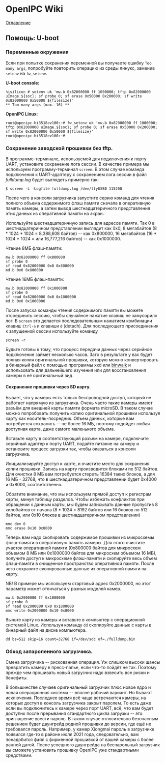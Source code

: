 # OpenIPC Wiki
[Оглавление](../index.md)

Помощь: U-boot
------------

### Переменные окружения

Если при попытке сохранения переменной вы получаете ошибку `Too many args`,
попробуйте повторить операцию из среды линукс, заменив `setenv` на `fw_setenv`.

__U-boot console:__
```
hisilicon # setenv uk 'mw.b 0x82000000 ff 1000000; tftp 0x82000000 uImage.${soc}; sf probe 0; sf erase 0x50000 0x200000; sf write 0x82000000 0x50000 ${filesize}'
** Too many args (max. 16) **
```

__OpenIPC Linux:__
```
root@openipc-hi3518ev100:~# fw_setenv uk 'mw.b 0x82000000 ff 1000000; tftp 0x82000000 uImage.${soc}; sf probe 0; sf erase 0x50000 0x200000; sf write 0x82000000 0x50000 ${filesize}'
root@openipc-hi3518ev100:~#
```

### Сохранение заводской прошивки без tftp.

В программе-терминале, используемой для подключения к порту UART, установите
сохранение лога сессии. В качестве примера мы используем программу-терминал
`screen`. В этом случае команда подключения к UART-адаптеру с сохранением лога
сессии в файл _fulldump.log_ будет выглядеть примерно так:

```
$ screen -L -Logfile fulldump.log /dev/ttyUSB0 115200
```

После чего в консоли загрузчика запустите серию команд для чтения полного объема
содержимого флэш памяти сначала в оперативную память камеры, а затем вывод
шестнадцатеричного представления этих данных из оперативной памяти на экран.

Используйте шестнадцатеричную запись для адресов памяти.
Так 0 в шестнадцатеричном представлении выглядит как 0x0,
8 мегабайтов (8 * 1024 * 1024 = 8,388,608 байтов) -- как 0x800000,
16 мегабайтов (16 * 1024 * 1024 = или 16,777,216 байтов) -- как 0x1000000.

Чтение 8МБ флэш-памяти:

```
mw.b 0x82000000 ff 0x800000
sf probe 0
sf read 0x82000000 0x0 0x800000
md.b 0x0 0x800000
```

Чтение 16МБ флэш-памяти:

```
mw.b 0x82000000 ff 0x1000000
sf probe 0
sf read 0x82000000 0x0 0x1000000
md.b 0x0 0x1000000
```

После запуска команды чтения содержимого памяти вы можете отсоединить сессию,
чтобы случайное нажатие клавиш не замусорило лог. В `screen` это делается
последовательным нажатием комбинации клавиш `Ctrl-a` и клавиши `d` (detach).
Для последующего присоединения к запущенной сессии используйте команду

```
screen -r
```

Будьте готовы к тому, что процесс передачи данных через серийное подключение
займет несколько часов. Зато в результате у вас будет полная копия оригинальной
прошивки, которую можно конвертировать в бинарный файл с помощью программы xxd или
[binwalk](https://github.com/ReFirmLabs/binwalk) и использовать для дальнейшего
изучения или для восстановления камеры в её оригинальный вид.

#### Сохранение прошивки через SD карту.

Бывает, что у камеры есть только беспроводной доступ, который не работает
напрямую из загрузчика. Очень часто такие камеры имеют разъём для внешней карты
памяти формата microSD. В таком случае можно попробовать получить копию
оригинальной прошивки используя карту как носитель-посредник. Объем данных,
которые вам потребуется сохранить -- не более 16 МБ, поэтому подойдет любая
доступная карта, даже самого маленького объема.

Вставьте карту в соответствующий разъем на камере, подключите серийный адаптер
к порту UART, подайте питание на камеру и остановите процесс загрузки так,
чтобы оказаться в консоли загрузчика.

Инициализируйте доступ к карте, и очистите место для сохранения копии прошивки.
Запись на карту производится блоками по 512 байтов. Для очистки 8 МБ вам
потребуется стереть 16384 таких блоков, а для 16 МБ - 32768, что в
шестнадцатеричном представлении будет 0x4000 и 0x8000, соответственно.

Обратите внимание, что мы используем прямой доступ к регистрам карты, минуя
таблицу разделов. Чтобы избежать конфликтов при обращении к данным карты, мы
будем записывать данные пропустив 8 килобайтов от начала (8 * 1024 = 8192 байтов
или 16 блоков по 512 байтов, или 0x10 блоков в шестнадцатеричном представлении)

```
mmc dev 0
mmc erase 0x10 0x8000
```

Теперь вам надо скопировать содержимое прошивки из микросхемы флэш-памяти в
оперативную память камеры. Для этого очистите участок оперативной памяти
(0x800000 байтов для микросхем объемом 8 МБ или 0x1000000 байтов для микросхем
объемом 16 МБ), получите доступ к микросхеме флэш-памяти и скопируйте весь объем
флэш-памяти в очищенное пространство оперативной памяти. После чего сохраните
скопированные данные из оперативной памяти на карту.

NB! В примере мы используем стартовый адрес 0x2000000, но этот параметр может
отличаться у разных моделей камер.

```
mw.b 0x2000000 ff 0x1000000
sf probe 0
sf read 0x2000000 0x0 0x1000000
mmc write 0x2000000 0x10 0x8000
```

Выньте карту из камеры и вставьте в компьютер с операционной системой Linux.
Используя команду `dd` скопируйте данные с карты в бинарный файл на диске
компьютера.

```
dd bs=512 skip=16 count=32768 if=/dev/sdc of=./fulldump.bin
```


### Обход запароленного загрузчика.

Смена загрузчика -- рискованная операция. Уж слишком высоки шансы превратить
камеру в пресс-папье, если что-то пойдёт не так. Поэтому прежде чем прошивать
новый загрузчик надо взвесить все риски и бенефиты.

В большинстве случаев оригинальный загрузчик плюс новое ядро и новая
операционная система -- вполне рабочий вариант. Но бывают исключения.
Последнее время всё чаще встречаются камеры, на которых доступ в консоль
загрузчика закрыт паролем. То есть даже если вы подключитесь к камере через
порт UART, всё, что вам будет доступно после прерывания стандартного цикла
загрузки -- это приглашение ввести пароль. В таком случае относительно
безопасным решением будет даунгрейд родной прошивки до версии, где ещё не
требовался пароль. Например, у камер Xiongmai пароль в загрузчике появился
где-то в районе июля 2021 года, следовательно, вам понадобится файл с фирменной
прошивкой от вашей камеры с более ранней датой. После успешного даунгрейда на
беспарольный загрузчик вы сможете установить прошивку OpenIPC уже стандартными
средствами.
